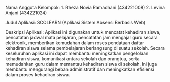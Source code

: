 Nama Anggota Kelompok:
    1. Rheza Novia Ramadhani (434221008)
    2. Levina Anjani (434221024)

Judul Aplikasi: SCOLEARN (Aplikasi Sistem Absensi Berbasis Web)

Deskripsi Aplikasi: Aplikasi ini digunakan untuk mencatat kehadiran siswa, pencatatan jadwal mata pelajaran, pencatatan jam mengajar guru secara elektronik, memberikan kemudahan dalam roses pendataan daftar kehadiran siswa selama pembelajaran berlangsung di suatu sekolah. Secara keseluruhan aplikasi ini dapat membantu meningkatkan pengelolaan kehadiran siswa, komunikasi antara sekolah dan orangtua, serta memudahkan guru dalam memantau kehadiran siswa di sekolah. Ini juga membantu mengurangi beban administratif dan meningkatkan efisiensi dalam proses kehadiran siswa.